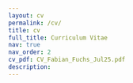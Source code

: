 ```yaml
---
layout: cv
permalink: /cv/
title: cv
full_title: Curriculum Vitae
nav: true
nav_order: 2
cv_pdf: CV_Fabian_Fuchs_Jul25.pdf
description:
---
```


